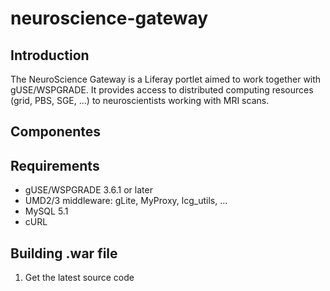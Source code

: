 neuroscience-gateway
====================

Introduction
------------
The NeuroScience Gateway is a Liferay portlet aimed to work together with gUSE/WSPGRADE. It provides access to distributed computing resources (grid, PBS, SGE, ...) to neuroscientists working with MRI scans.

Componentes
-----------

Requirements
------------
* gUSE/WSPGRADE 3.6.1 or later
* UMD2/3 middleware: gLite, MyProxy, lcg_utils, ...
* MySQL 5.1
* cURL

Building .war file
------------------
1. Get the latest source code
